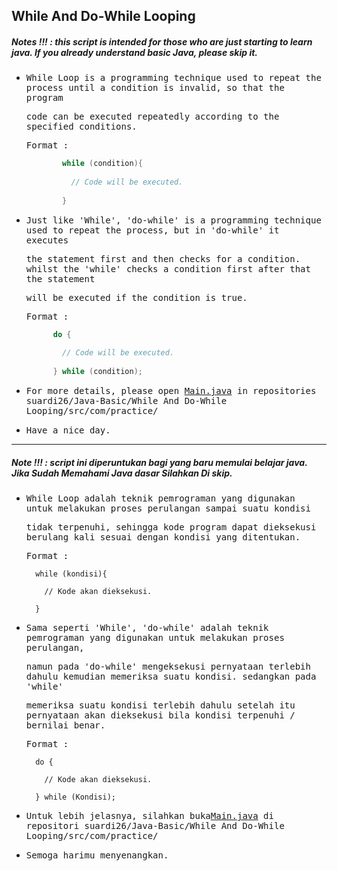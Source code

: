 ## While And Do-While Looping
##### Notes !!! : this script is intended for those who are just starting to learn java. If you already understand basic Java, please skip it.

- <samp>While Loop is a programming technique used to repeat the process until a condition is invalid, so that the program</samp>

  <samp>code can be executed repeatedly according to the specified conditions.</samp>
  
  <samp>Format : </samp>
  ```java
          while (condition){
            
            // Code will be executed.
            
          }
    ```
          
- <samp>Just like 'While', 'do-while' is a programming technique used to repeat the process, but in 'do-while' it executes</samp> 

  <samp>the statement first and then checks for a condition. whilst the 'while' checks a condition first after that the statement</samp> 
  
  <samp>will be executed if the condition is true.</samp>
  
  <samp>Format :</samp>
  ```java
        do {
          
          // Code will be executed.
          
        } while (condition);
  ```
- <samp>For more details, please open [Main.java](https://github.com/suardi26/Java-Basic/blob/main/While%20And%20Do-While%20Looping/src/com/practice/Main.java) in repositories suardi26/Java-Basic/While And Do-While Looping/src/com/practice/</samp>

- <samp>Have a nice day.</samp> 

---

##### Note !!! : script ini diperuntukan bagi yang baru memulai belajar java. Jika Sudah Memahami Java dasar Silahkan Di skip.

- <samp>While Loop adalah teknik pemrograman yang digunakan untuk melakukan proses perulangan sampai suatu kondisi</samp>  

  <samp>tidak terpenuhi, sehingga kode program dapat dieksekusi berulang kali sesuai dengan kondisi yang ditentukan.</samp>
  
  <samp>Format :</samp> 
  
        while (kondisi){

          // Kode akan dieksekusi.

        }
          
          
- <samp>Sama seperti 'While', 'do-while' adalah teknik pemrograman yang digunakan untuk melakukan proses perulangan, </samp>

  <samp>namun pada 'do-while' mengeksekusi pernyataan terlebih dahulu kemudian memeriksa suatu kondisi. sedangkan pada 'while'</samp>
  
  <samp>memeriksa suatu kondisi terlebih dahulu setelah itu pernyataan akan dieksekusi bila kondisi terpenuhi / bernilai benar.</samp>
  
  <samp>Format :</samp>
  
        do {
          
          // Kode akan dieksekusi.
          
        } while (Kondisi);
        
        
- <samp>Untuk lebih jelasnya, silahkan buka[Main.java](https://github.com/suardi26/Java-Basic/blob/main/While%20And%20Do-While%20Looping/src/com/practice/Main.java) di repositori suardi26/Java-Basic/While And Do-While Looping/src/com/practice/</samp>

- <samp>Semoga harimu menyenangkan.</samp>
        



